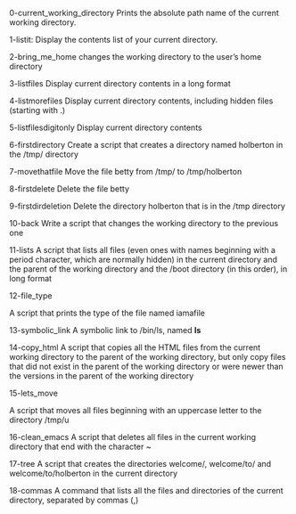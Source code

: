 0-current_working_directory
Prints the absolute path name of the current working directory.

1-listit: 
Display the contents list of your current directory.

2-bring_me_home
changes the working directory to the user’s home directory

3-listfiles
Display current directory contents in a long format

4-listmorefiles
Display current directory contents, including hidden files (starting with .)

5-listfilesdigitonly
Display current directory contents

6-firstdirectory
Create a script that creates a directory named holberton in the /tmp/ directory

7-movethatfile
Move the file betty from /tmp/ to /tmp/holberton

8-firstdelete
Delete the file betty

9-firstdirdeletion
Delete the directory holberton that is in the /tmp directory

10-back
Write a script that changes the working directory to the previous one

11-lists
A script that lists all files (even ones with names beginning with a period character, which are normally hidden) in the current directory and the parent of the working directory and the /boot directory (in this order), in long format

12-file_type

A script that prints the type of the file named iamafile

13-symbolic_link
A symbolic link to /bin/ls, named __ls__

14-copy_html
A script that copies all the HTML files from the current working directory to the parent of the working directory, but only copy files that did not exist in the parent of the working directory or were newer than the versions in the parent of the working directory

15-lets_move

A script that moves all files beginning with an uppercase letter to the directory /tmp/u

16-clean_emacs
A script that deletes all files in the current working directory that end with the character ~

17-tree
A script that creates the directories welcome/, welcome/to/ and welcome/to/holberton in the current directory

18-commas
A command that lists all the files and directories of the current directory, separated by commas (,)